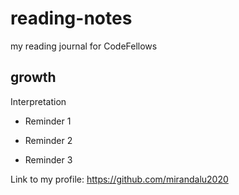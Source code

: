 # reading-notes
my reading journal for CodeFellows

## growth

Interpretation

- Reminder 1

- Reminder 2

- Reminder 3

Link to my profile: https://github.com/mirandalu2020
